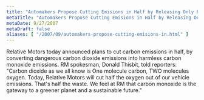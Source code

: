 ```yaml
---
title: "Automakers Propose Cutting Emisions in Half by Releasing Only Pure, Clean Carbon-Monoxide"
metaTitle: "Automakers Propose Cutting Emisions in Half by Releasing Only Pure, Clean Carbon-Monoxide"
metaDate: 9/27/2007
metaDraft: false
aliases: [ "/2007/09/automakers-propose-cutting-emisions-in.html" ]
---
```


Relative Motors today announced plans to cut carbon emissions in half, by converting dangerous carbon dioxide emissions into harmless carbon monoxide emissions. RM spokesman, Donald Thisbit, told reporters: "Carbon dioxide as we all know is One molecule carbon, TWO molecules oxygen. Today, Relative Motors will cut half the oxygen out of our vehicle emissions. That's half the waste. We feel at RM that carbon monoxide is the gateway to a greener planet and a sustainable future."